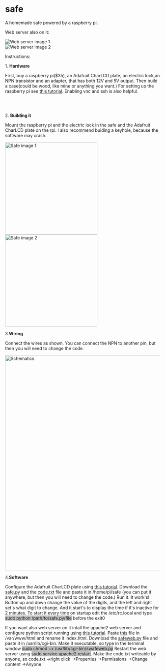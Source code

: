 # safe
A homemade safe powered by a raspberry pi.
<!DOCTYPE html>
<html>
 <head>
  <style>
   .code{
	background-color: #bfbfbf;
	}
  </style>
 </head>
 <body>
      <p> Web server also on it:</p>
      <img src="https://www.gaborszita.tk/my-creations/safe/web1.JPG" alt="Web server image 1"><br>
      <img src="https://www.gaborszita.tk/my-creations/safe/web2.JPG" alt="Web server image 2"><br>
      <p>Instructions:</p>
      <p>1. <b>Hardware</b></p>
      <p>First, buy a raspberry pi($35), an Adafruit CharLCD plate, an electric
        lock,an NPN transistor and an adapter, that has both 12V and 5V output.
        Then build a case(could be wood, like mine or anything you want.) For
        setting up the raspberry pi see <a href="https://www.raspberrypi.org/help/noobs-setup/2/">this
          tutorial</a>. Enabling vnc and ssh is also helpful.</p>
      <br>
      <br>
      <p>2. <b>Building it</b></p>
      <p>Mount the raspberry pi and the electric lock in the safe and the
        Adafruit CharLCD plate on the rpi. I also recommend buiding a keyhole,
        because the software may crash.</p>
      <img src="https://www.gaborszita.tk/my-creations/safe/safeoff1.jpg" alt="Safe image 1" height="300px"><br>
      <img src="https://www.gaborszita.tk/my-creations/safe/safeoff2.jpg" alt="Safe image 2" height="300px">
      <p>3.<b>Wiring</b></p>
      <p>Connect the wires as shown. You can connect the NPN to another pin, but
        then you will need to change the code.</p>
      <img src="https://www.gaborszita.tk/my-creations/safe/schematics.gif" alt="Schematics" height="700px"><br>
      <p>4.<b>Software</b></p>
      <p>Configure the Adafruit CharLCD plate using <a href="https://learn.adafruit.com/character-lcd-with-raspberry-pi-or-beaglebone-black/usage">this
          tutorial</a>. Download the <a href="safe.py">safe.py</a> and the <a
	href="code.txt"> code.txt</a> file and paste it in /home/pi/safe (you
        can put it anywhere, but then you will need to change the code.) Run it.
        It work's! Button up and down change the value of the digits, and the
        left and right set's what digit to change. And it start's to display the
        time if it's inactive for 2 minutes. To start it every time on startup
        edit the /etc/rc.local and type <span class="code">sudo python
          /path/to/safe.py/file</span> before the exit0</p>
      <p>If you want also web server on it intall the apache2 web server and
        configure python script running using <a href="https://www.raspberrypi.org/forums/viewtopic.php?t=155229">this
          tutorial</a>. Paste <a href="indexrpi.html">this</a> file in
        /var/www/html and rename it index.html. Download the <a href="safeweb.py">safeweb.py</a>
        file and paste it in /usr/lib/cgi-bin. Make it executable, so type in
        the terminal window <span class="code">sudo chmod +x
          /usr/lib/cgi-bin/swafeweb.py</span> Restart the web server using <span
	class="code">sudo service apache2 restart</span>. Make the code.txt
        writeable by anyone, so code.txt →right click →Properties →Permissions
        →Change content →Anyone</p>
	</body>
</html>
